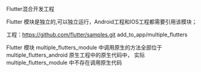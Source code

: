 


Flutter混合开发工程

Flutter 模块是独立的,可以独立运行，Android工程和IOS工程都需要引用该模块；

工程：https://github.com/flutter/samples.git    add_to_app/multiple_flutters    


Flutter 模块 multiple_flutters_module 中调用原生的方法全部位于  multiple_flutters_android 原生工程中的原生代码中，
实际   multiple_flutters_module 中不存在调用原生代码